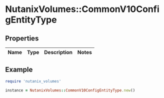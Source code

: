 # NutanixVolumes::CommonV10ConfigEntityType

## Properties

| Name | Type | Description | Notes |
| ---- | ---- | ----------- | ----- |

## Example

```ruby
require 'nutanix_volumes'

instance = NutanixVolumes::CommonV10ConfigEntityType.new()
```

